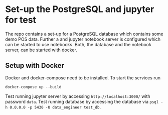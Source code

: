 # Set-up the PostgreSQL and jupyter for test

The repo contains a set-up for a PostgreSQL database which contains some demo POS data.
Further a and jupyter notebook server is configured which can be started to use notebooks.
Both, the database and the notebook server, can be started with docker.

## Setup with Docker

Docker and docker-compose need to be installed. To start the services run

`docker-compose up --build`

Test running jupyter server by accessing `http://localhost:3000/` with password `data`.
Test running database by accessing the database via `psql -h 0.0.0.0 -p 5430 -U data_engineer test_db`.
